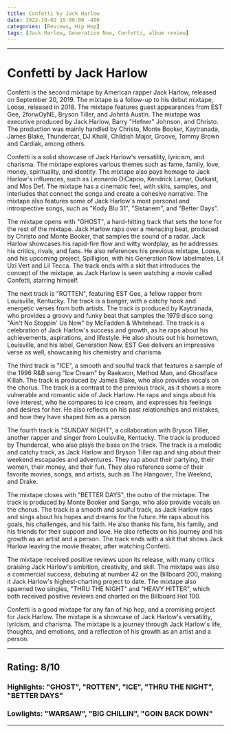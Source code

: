 ```yaml
---
title: Confetti by Jack Harlow
date: 2022-10-02 15:00:00 -400
categories: [Reviews, Hip Hop]
tags: [Jack Harlow, Generation Now, Confetti, album review]
---
```


---

# Confetti by Jack Harlow

Confetti is the second mixtape by American rapper Jack Harlow, released on September 20, 2019. The mixtape is a follow-up to his debut mixtape, Loose, released in 2018. The mixtape features guest appearances from EST Gee, 2forwOyNE, Bryson Tiller, and Johntá Austin. The mixtape was executive produced by Jack Harlow, Barry "Hefner" Johnson, and Christo. The production was mainly handled by Christo, Monte Booker, Kaytranada, James Blake, Thundercat, DJ Khalil, Childish Major, Groove, Tommy Brown and Cardiak, among others.

Confetti is a solid showcase of Jack Harlow's versatility, lyricism, and charisma. The mixtape explores various themes such as fame, family, love, money, spirituality, and identity. The mixtape also pays homage to Jack Harlow's influences, such as Leonardo DiCaprio, Kendrick Lamar, Outkast, and Mos Def. The mixtape has a cinematic feel, with skits, samples, and interludes that connect the songs and create a cohesive narrative. The mixtape also features some of Jack Harlow's most personal and introspective songs, such as "Kody Blu 31", "Sistanem", and "Better Days".

The mixtape opens with "GHOST", a hard-hitting track that sets the tone for the rest of the mixtape. Jack Harlow raps over a menacing beat, produced by Christo and Monte Booker, that samples the sound of a radar. Jack Harlow showcases his rapid-fire flow and witty wordplay, as he addresses his critics, rivals, and fans. He also references his previous mixtape, Loose, and his upcoming project, Spilligion, with his Generation Now labelmates, Lil Uzi Vert and Lil Tecca. The track ends with a skit that introduces the concept of the mixtape, as Jack Harlow is seen watching a movie called Confetti, starring himself.

The next track is "ROTTEN", featuring EST Gee, a fellow rapper from Louisville, Kentucky. The track is a banger, with a catchy hook and energetic verses from both artists. The track is produced by Kaytranada, who provides a groovy and funky beat that samples the 1979 disco song "Ain't No Stoppin' Us Now" by McFadden & Whitehead. The track is a celebration of Jack Harlow's success and growth, as he raps about his achievements, aspirations, and lifestyle. He also shouts out his hometown, Louisville, and his label, Generation Now. EST Gee delivers an impressive verse as well, showcasing his chemistry and charisma.

The third track is "ICE", a smooth and soulful track that features a sample of the 1996 R&B song "Ice Cream" by Raekwon, Method Man, and Ghostface Killah. The track is produced by James Blake, who also provides vocals on the chorus. The track is a contrast to the previous track, as it shows a more vulnerable and romantic side of Jack Harlow. He raps and sings about his love interest, who he compares to ice cream, and expresses his feelings and desires for her. He also reflects on his past relationships and mistakes, and how they have shaped him as a person.

The fourth track is "SUNDAY NIGHT", a collaboration with Bryson Tiller, another rapper and singer from Louisville, Kentucky. The track is produced by Thundercat, who also plays the bass on the track. The track is a melodic and catchy track, as Jack Harlow and Bryson Tiller rap and sing about their weekend escapades and adventures. They rap about their partying, their women, their money, and their fun. They also reference some of their favorite movies, songs, and artists, such as The Hangover, The Weeknd, and Drake.

The mixtape closes with "BETTER DAYS", the outro of the mixtape. The track is produced by Monte Booker and Sango, who also provide vocals on the chorus. The track is a smooth and soulful track, as Jack Harlow raps and sings about his hopes and dreams for the future. He raps about his goals, his challenges, and his faith. He also thanks his fans, his family, and his friends for their support and love. He also reflects on his journey and his growth as an artist and a person. The track ends with a skit that shows Jack Harlow leaving the movie theater, after watching Confetti.

The mixtape received positive reviews upon its release, with many critics praising Jack Harlow's ambition, creativity, and skill. The mixtape was also a commercial success, debuting at number 42 on the Billboard 200, making it Jack Harlow's highest-charting project to date. The mixtape also spawned two singles, "THRU THE NIGHT" and "HEAVY HITTER", which both received positive reviews and charted on the Billboard Hot 100.

Confetti is a good mixtape for any fan of hip hop, and a promising project for Jack Harlow. The mixtape is a showcase of Jack Harlow's versatility, lyricism, and charisma. The mixtape is a journey through Jack Harlow's life, thoughts, and emotions, and a reflection of his growth as an artist and a person.

---

## Rating: 8/10

### Highlights: "GHOST", "ROTTEN", "ICE", "THRU THE NIGHT", "BETTER DAYS"

### Lowlights: "WARSAW", "BIG CHILLIN", "GOIN BACK DOWN"

---

